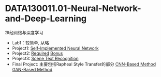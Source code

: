 # DATA130011.01-Neural-Network-and-Deep-Learning

神经网络与深度学习

* Lab1：较简单, 从略
* Project1: [Self-Implemented Neural Network](https://github.com/TrueNobility303/numpy-neural-networks)
* Project2: [Required](https://github.com/TrueNobility303/image-classification-CIFAR10) [Bonus](https://github.com/TrueNobility303/DessiLBI)
* Project3: [Scene Text Recognition](https://github.com/TrueNobility303/scene-text-recognition)
* Final Project: 主要包括Rapheal Style Transfer的部分 [CNN-Based Method](https://github.com/TrueNobility303/Raphael-style-transfer-CNN) [GAN-Based Method](https://github.com/TrueNobility303/Raphael-style-transfer-CycleGAN)

